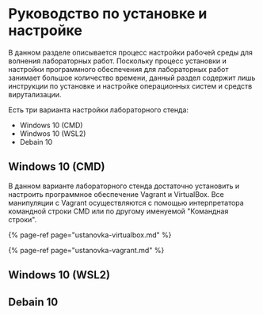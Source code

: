 # Руководство по установке и настройке

В данном разделе описывается процесс настройки рабочей среды для волнения лабораторных работ. Поскольку процесс установки и настройки программного обеспечения для лабораторных работ занимает большое количество времени, данный раздел содержит лишь инструкции по установке и настройке операционных систем и средств вирутализации.

Есть три варианта настройки лабораторного стенда:

* Windows 10 \(CMD\)
* Windwos 10 \(WSL2\)
* Debain 10

## Windows 10 \(CMD\)

В данном варианте лабораторного стенда достаточно установить и настроить программное обеспечение Vagrant и VirtualBox. Все манипуляции с Vagrant осуществляются с помощью интерпретатора командной строки CMD или по другому именуемой "Командная строки".

{% page-ref page="ustanovka-virtualbox.md" %}

{% page-ref page="ustanovka-vagrant.md" %}





## Windows 10 \(WSL2\)

## Debain 10

